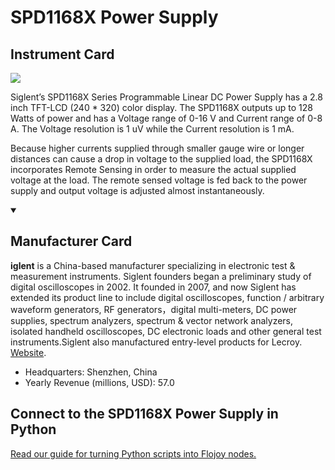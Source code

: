 
# SPD1168X Power Supply

## Instrument Card

<img src="https://v5.airtableusercontent.com/v1/19/19/1691539200000/SH8mjT4mHRWwqmYzHeuLOg/kH-6RaPVXI78FD17Mj-SFfwU20yYz5NkbYw8-gr4mB6Ml6GNsIiN94E87_cG4Hy9Ud2ZejGPJux37dOL4z7UxnYPAdgbIOJd_7I3Wawt6wilUOr4Mc0CVpdSd0-wWYIR/Bfq0zD1nnUWn6GZN-QKI-aZLNHgt2OFjCvsEmliQ1Go"/>
<p>Siglent’s SPD1168X Series Programmable Linear DC Power Supply has a 2.8 inch TFT-LCD (240 * 320) color display. The SPD1168X outputs up to 128 Watts of power and has a Voltage range of 0-16 V and Current range of 0-8 A. The Voltage resolution is 1 uV while the Current resolution is 1 mA.

Because higher currents supplied through smaller gauge wire or longer distances can cause a drop in voltage to the supplied load, the SPD1168X incorporates Remote Sensing in order to measure the actual supplied voltage at the load. The remote sensed voltage is fed back to the power supply and output voltage is adjusted almost instantaneously.</p>

<details open>
<summary><h2>Manufacturer Card</h2></summary>

**iglent** is a China-based manufacturer specializing in electronic test & measurement instruments. Siglent founders began a preliminary study of digital oscilloscopes in 2002. It founded in 2007, and now Siglent has extended its product line to include digital oscilloscopes, function / arbitrary waveform generators, RF generators，digital multi-meters, DC power supplies, spectrum analyzers, spectrum & vector network analyzers, isolated handheld oscilloscopes, DC electronic loads and other general test instruments.Siglent also manufactured entry-level products for Lecroy. <a href="https://siglentna.com/">Website</a>.

<ul>
  <li>Headquarters: Shenzhen, China</li>
  <li>Yearly Revenue (millions, USD): 57.0</li>
</ul>
</details>

## Connect to the SPD1168X Power Supply in Python

[Read our guide for turning Python scripts into Flojoy nodes.](https://docs.flojoy.ai/custom-nodes/creating-custom-node/)


